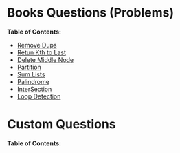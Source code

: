 # Books Questions (Problems)
**Table of Contents:**

  * [Remove Dups](/src/Linked%20Lists/Remove%20Dups/RemoveDups.md)
  * [Retun Kth to Last](/src/Linked%20Lists/Retun%20Kth%20to%20Last/RetunKthToLast.md)
  * [Delete Middle Node](/src/Linked%20Lists/Delete%20Middle%20Node/DeleteMiddleNode.md)
  * [Partition](/src/Linked%20Lists/Partition/Partition.md)
  * [Sum Lists](/src/Linked%20Lists/Sum%20Lists/SumLists.md)
  * [Palindrome](/src/Linked%20Lists/Palindrome/Palindrome.md)
  * [InterSection](/src/Linked%20Lists/InterSection/InterSection.md)
  * [Loop Detection](/src/Linked%20Lists/LoopDetection/LoopDetection.md)


# Custom Questions
**Table of Contents:**
